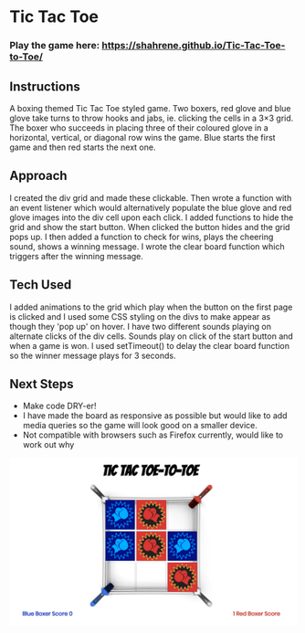 # Tic Tac Toe

### Play the game here: https://shahrene.github.io/Tic-Tac-Toe-to-Toe/

## Instructions

A boxing themed Tic Tac Toe styled game. Two boxers, red glove and blue glove take turns to throw hooks and jabs, ie. clicking the cells in a 3×3 grid. The boxer who succeeds in placing three of their coloured glove in a horizontal, vertical, or diagonal row wins the game. Blue starts the first game and then red starts the next one.

## Approach

I created the div grid and made these clickable. Then wrote a function with an event listener which would
alternatively populate the blue glove and red glove images into the div cell upon each click.
I added functions to hide the grid and show the start button. When clicked the button hides and the grid pops up.
I then added a function to check for wins, plays the cheering sound, shows a winning message. I wrote the clear board function which triggers after the winning message.

## Tech Used

I added animations to the grid which play when the button on the first page is clicked and I used some CSS styling on the divs to make appear as though they 'pop up' on hover.
I have two different sounds playing on alternate clicks of the div cells. Sounds play on click of the start button and when a game is won.
I used setTimeout() to delay the clear board function so the winner message plays for 3 seconds.

## Next Steps

- Make code DRY-er!
- I have made the board as responsive as possible but would like to add media queries so the game will look good on a smaller device.
- Not compatible with browsers such as Firefox currently, would like to work out why

![Game Screenshot](GameScreenshot1.png)
